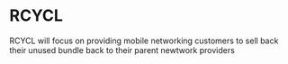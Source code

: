 # RCYCL
RCYCL will focus on providing mobile networking customers to sell back their unused bundle back to their parent newtwork providers
